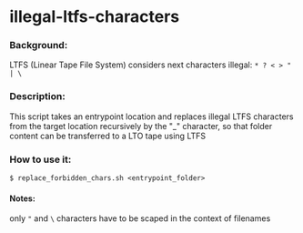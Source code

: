 # illegal-ltfs-characters

### Background:
LTFS (Linear Tape File System) considers next characters illegal: `* ? < > " | \`

### Description:
This script takes an entrypoint location and replaces illegal LTFS
characters from the target location recursively by the "_" character,
so that folder content can be transferred to a LTO tape using LTFS

### How to use it:
`$ replace_forbidden_chars.sh <entrypoint_folder>`

#### Notes:
only `"` and `\` characters have to be scaped in the context of filenames
